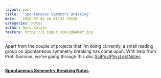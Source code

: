 ```yaml
---
layout: post
title:  "Spontaneous Symmetry Breaking"
date:   2020-07-04 16:41:33 +0530
categories: Notes
author: Guru Kalyan
feature: https://i.imgur.com/LmN4maY.jpg
---
```


Apart from the couple of projects that I'm doing currently, a small reading group
on Spontaneous symmetry breaking has come upon.
With help from Prof. Sumiran, we've going through this doc [SciPostPhysLectNotes](https://scipost.org/SciPostPhysLectNotes.11/pdf).
## <a href="guruzeta.github.io/pdfs/SSB.pdf" target="_blank">
 **Spontaneous Symmetry
Breaking Notes**</a>.
